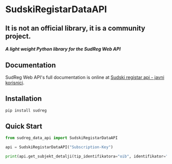 # SudskiRegistarDataAPI

## It is not an official library, it is a community project.

##### A light weight Python library for the SudReg Web API

## Documentation

SudReg Web API's full documentation is online at [Sudski registar api - javni korisnici](https://sudreg-podaci.pravosudje.hr/docs/services/5adda5d214bb2910b8322a96/operations/bris_pravni_oblik_Get).

## Installation

```bash
pip install sudreg
```

## Quick Start

```python
from sudreg_data_api import SudskiRegistarDataAPI

api = SudskiRegistarDataAPI("Subscription-Key")

print(api.get_subjekt_detalji(tip_identifikatora="oib", identifikator="53056966535", expand_relations=True))

```
